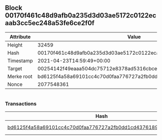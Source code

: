 ## Block 00170f461c48d9afb0a235d3d03ae5172c0122ecaab3cc5ec248a53fe6ce2f0f

Attribute | Value
--- | ---
Height | 32459
Hash | 00170f461c48d9afb0a235d3d03ae5172c0122ecaab3cc5ec248a53fe6ce2f0f
Timestamp | 2021-04-23T14:59:49+00:00
Target | 00254142f49eaaa504dc75712e8378ad5316cbcead634704b3734b6271167cc4
Merke root | bd6125f4a58a69101cc4c70d0faa776727a2fb0dd1cd43761898c7d814fc3ed5
Nonce | 2077548361

```

```

### Transactions

Hash | Amount
--- | ---
[bd6125f4a58a69101cc4c70d0faa776727a2fb0dd1cd43761898c7d814fc3ed5](bd6125f4a58a69101cc4c70d0faa776727a2fb0dd1cd43761898c7d814fc3ed5.md) | 10.00000000 SKEPTI 
